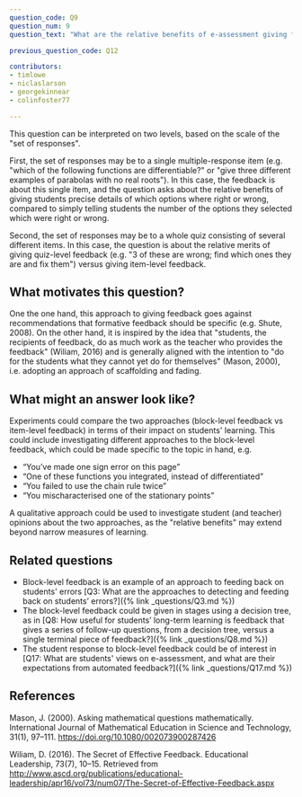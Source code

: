 ```yaml
---
question_code: Q9
question_num: 9
question_text: "What are the relative benefits of e-assessment giving feedback on a student’s set of responses (e.g. “two of these answers are wrong – find which ones and correct them”), rather than individual responses separately?" 

previous_question_code: Q12

contributors: 
- timlowe
- niclaslarson
- georgekinnear
- colinfoster77

---
```



This question can be interpreted on two levels, based on the scale of the "set of responses".

First, the set of responses may be to a single multiple-response item (e.g. "which of the following functions are differentiable?" or "give three different examples of parabolas with no real roots"). In this case, the feedback is about this single item, and the question asks about the relative benefits of giving students precise details of which options where right or wrong, compared to simply telling students the number of the options they selected which were right or wrong.

Second, the set of responses may be to a whole quiz consisting of several different items. In this case, the question is about the relative merits of giving quiz-level feedback (e.g. "3 of these are wrong; find which ones they are and fix them") versus giving item-level feedback.




## What motivates this question?

One the one hand, this approach to giving feedback goes against recommendations that formative feedback should be specific (e.g. Shute, 2008). On the other hand, it is inspired by the idea that "students, the recipients of feedback, do as much work as the teacher who provides the feedback" (Wiliam, 2016) and is generally aligned with the intention to "do for the students what they cannot yet do for themselves" (Mason, 2000), i.e. adopting an approach of scaffolding and fading.

## What might an answer look like?

Experiments could compare the two approaches (block-level feedback vs item-level feedback) in terms of their impact on students' learning. This could include investigating different approaches to the block-level feedback, which could be made specific to the topic in hand, e.g.

- “You’ve made one sign error on this page”
- “One of these functions you integrated, instead of differentiated”
- “You failed to use the chain rule twice”
- “You mischaracterised one of the stationary points”

A qualitative approach could be used to investigate student (and teacher) opinions about the two approaches, as the "relative benefits" may extend beyond narrow measures of learning.

## Related questions

* Block-level feedback is an example of an approach to feeding back on students' errors [Q3: What are the approaches to detecting and feeding back on students’ errors?]({% link _questions/Q3.md %})
* The block-level feedback could be given in stages using a decision tree, as in [Q8: How useful for students’ long-term learning is feedback that gives a series of follow-up questions, from a decision tree, versus a single terminal piece of feedback?]({% link _questions/Q8.md %})
* The student response to block-level feedback could be of interest in [Q17: What are  students' views on e-assessment, and what are their expectations from automated feedback?]({% link _questions/Q17.md %})

## References

<div class="reference_list" markdown="1">

Mason, J. (2000). Asking mathematical questions mathematically. International Journal of Mathematical Education in Science and Technology, 31(1), 97–111. <https://doi.org/10.1080/002073900287426>

Wiliam, D. (2016). The Secret of Effective Feedback. Educational Leadership, 73(7), 10–15. Retrieved from http://www.ascd.org/publications/educational-leadership/apr16/vol73/num07/The-Secret-of-Effective-Feedback.aspx

</div>
